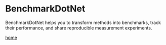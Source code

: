 # BenchmarkDotNet

BenchmarkDotNet helps you to transform methods into benchmarks, track their performance, and share reproducible measurement experiments.

[home](https://benchmarkdotnet.org)
